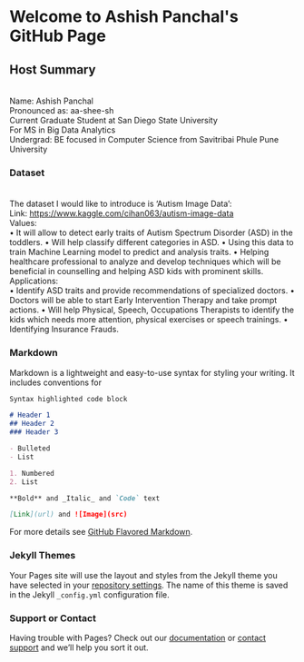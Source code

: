# Welcome to Ashish Panchal's GitHub Page 

## Host Summary <br>
 <br>
Name: Ashish Panchal <br>
Pronounced as: aa-shee-sh <br>
Current Graduate Student at San Diego State University <br>
For MS in Big Data Analytics <br>
Undergrad: BE focused in Computer Science from Savitribai Phule Pune University <br>

### Dataset <br><br>

The dataset I would like to introduce is ‘Autism Image Data’: <br>
Link: https://www.kaggle.com/cihan063/autism-image-data <br>
Values: <br>
•	It will allow to detect early traits of Autism Spectrum Disorder (ASD) in the toddlers.
•	Will help classify different categories in ASD.
•	Using this data to train Machine Learning model to predict and analysis traits.
•	Helping healthcare professional to analyze and develop techniques which will be beneficial in counselling and helping ASD kids with prominent skills.
Applications: <br>
•	Identify ASD traits and provide recommendations of specialized doctors.
•	Doctors will be able to start Early Intervention Therapy and take prompt actions.
•	Will help Physical, Speech, Occupations Therapists to identify the kids which needs more attention, physical exercises or speech trainings.
•	Identifying Insurance Frauds.



### Markdown

Markdown is a lightweight and easy-to-use syntax for styling your writing. It includes conventions for

```markdown
Syntax highlighted code block

# Header 1
## Header 2
### Header 3

- Bulleted
- List

1. Numbered
2. List

**Bold** and _Italic_ and `Code` text

[Link](url) and ![Image](src)
```

For more details see [GitHub Flavored Markdown](https://guides.github.com/features/mastering-markdown/).

### Jekyll Themes

Your Pages site will use the layout and styles from the Jekyll theme you have selected in your [repository settings](https://github.com/apanchal8746/apanchal8746.github.io/settings/pages). The name of this theme is saved in the Jekyll `_config.yml` configuration file.

### Support or Contact

Having trouble with Pages? Check out our [documentation](https://docs.github.com/categories/github-pages-basics/) or [contact support](https://support.github.com/contact) and we’ll help you sort it out.
